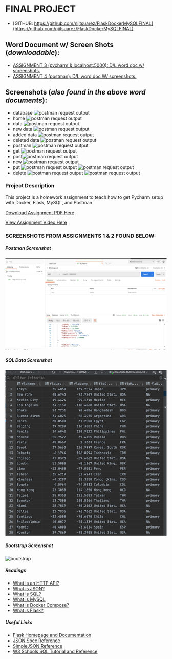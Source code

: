 # FINAL PROJECT 
* [GITHUB: https://github.com/njitsuarez/FlaskDockerMySQLFINAL](https://github.com/njitsuarez/FlaskDockerMySQLFINAL)
## Word Document w/ Screen Shots (_downloadable_):

* [ASSIGNMENT 3 (pycharm & localhost:5000): D/L word doc w/ screenshots. ](suarez_is218.docx)
* [ASSIGNMENT 4 (postman): D/L word doc W/ screenshots.](suarez_postman.docx)

## Screenshots (_also found in the above word documents_):
* database ![postman request output](screenshots/db.png)
* home ![postman request output](screenshots/hp.png)
* data ![postman request output](screenshots/rec.png)
* new data ![postman request output](screenshots/new_rec.png)
* added data ![postman request output](screenshots/add.png)
* deleted data ![postman request output](screenshots/delete.png)
* postman ![postman request output](screenshots/pm.png)
* get ![postman request output](screenshots/get.png)
* post![postman request output](screenshots/post.png)
* new  ![postman request output](screenshots/new_data.png)
* put ![postman request output](screenshots/put.png) ![postman request output](screenshots/putB.png)
* delete ![postman request output](screenshots/delete_req.png) ![postman request output](screenshots/delete_reqB.png)
### Project Description
This project is a homework assignment to teach how to get Pycharm setup with Docker, Flask, MySQL, and Postman

[Download Assignment PDF Here](PPFSQL-Homework.pdf)

[View Assignment Video Here](https://youtu.be/QbMWNgrfAFg)

### SCREENSHOTS FROM ASSIGNMENTS 1 & 2 FOUND BELOW:

##### Postman Screenshot
![postman request output](screenshots/postman.png)

##### SQL Data Screenshot
![pycharm data query](screenshots/query.png)

##### Bootstrap Screenshot
![bootstrap](screenshots/bootstrap_screenshot.JPG)

##### Readings
* [What is an HTTP API?](https://www.smashingmagazine.com/2018/01/understanding-using-rest-api/)
* [What is JSON?](https://www.w3schools.com/whatis/whatis_json.asp)
* [What is SQL?](http://www.sqlcourse.com/intro.html)
* [What is MySQL](https://www.hostinger.com/tutorials/what-is-mysql)
* [What is Docker Compose?](https://www.tutorialspoint.com/docker/docker_compose.htm)
* [What is Flask?](https://en.wikipedia.org/wiki/Flask_(web_framework))
##### Useful Links
* [Flask Homepage and Documentation](https://flask.palletsprojects.com/en/1.1.x/)
* [JSON Spec Reference](https://www.json.org/json-en.html)
* [SimpleJSON Reference](https://simplejson.readthedocs.io/en/latest/)
* [W3 Schools SQL Tutorial and Reference](https://www.w3schools.com/sql/)

